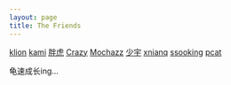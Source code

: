 ```yaml
---
layout: page
title: The Friends
---
```


<a href="https://klionsec.github.io/" target="_blank">klion</a>
<a href="https://kamisec.github.io/" target="_blank">kami</a>
<a href="http://www.cnblogs.com/test404/" target="_blank">胖虎</a>
<a href="https://www.cra2y.cn/" target="_blank">Crazy</a>
<a href="https://mochazz.oschina.io/" target="_blank">Mochazz</a>
<a href="https://www.90xss.cn/" target="_blank">少宇</a>
<a href="https://xnianq.cn/" target="_blank">xnianq</a>
<a href="http://www.cnblogs.com/ssooking/" target="_blank">ssooking</a>
<a href="http://www.cnblogs.com/pcat/" target="_blank">pcat</a>

龟速成长ing...

